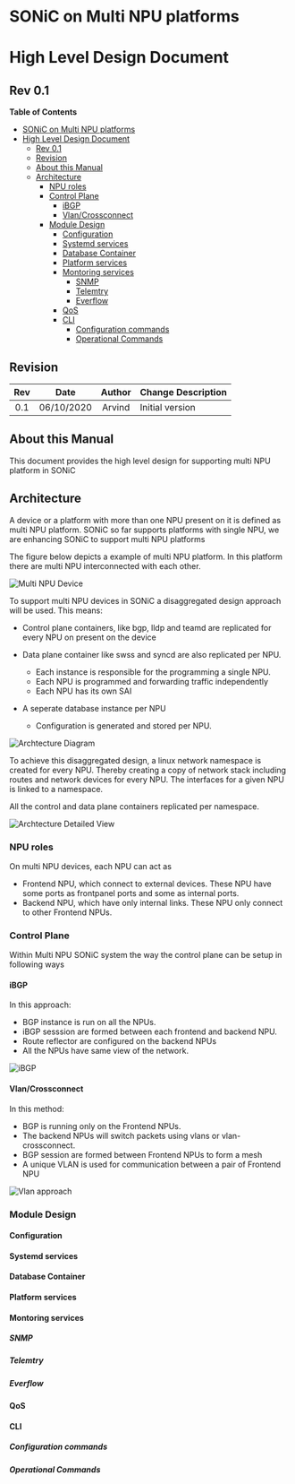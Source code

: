 # SONiC on Multi NPU platforms
# High Level Design Document
## Rev 0.1
<!-- markdown-toc start - Don't edit this section. Run M-x markdown-toc-refresh-toc -->
**Table of Contents**

- [SONiC on Multi NPU platforms](#sonic-on-multi-npu-platforms)
- [High Level Design Document](#high-level-design-document)
    - [Rev 0.1](#rev-01)
    - [Revision](#revision)
    - [About this Manual](#about-this-manual)
    - [Architecture](#architecture)
        - [NPU roles](#npu-roles)
        - [Control Plane](#control-plane)
            - [iBGP](#ibgp)
            - [Vlan/Crossconnect](#vlancrossconnect)
        - [Module Design](#module-design)
            - [Configuration](#configuration)
            - [Systemd services](#systemd-services)
            - [Database Container](#database-container)
            - [Platform services](#platform-services)
            - [Montoring services](#montoring-services)
                - [SNMP](#snmp)
                - [Telemtry](#telemtry)
                - [Everflow](#everflow)
            - [QoS](#qos)
            - [CLI](#cli)
                - [Configuration commands](#configuration-commands)
                - [Operational Commands](#operational-commands)

<!-- markdown-toc end -->
  
    
## Revision
| Rev |     Date    |       Author       | Change Description                |
|:---:|:-----------:|:------------------:|-----------------------------------|
| 0.1 | 06/10/2020  |    Arvind          | Initial version                   |


## About this Manual

This document provides the high level design for supporting multi NPU platform in SONiC

## Architecture
A device or a platform with more than one NPU present on it is defined as multi NPU platform.
SONiC so far supports platforms with single NPU, we are enhancing SONiC to support multi NPU platforms

The figure below depicts a example of multi NPU platform. In this platform there are multi NPU interconnected with each other. 

![Multi NPU Device](/images/multi_npu_device.jpg)

To support multi NPU devices in SONiC a disaggregated design approach will be used. This means:
- Control plane containers, like bgp, lldp and teamd are replicated for every NPU on present on the device
- Data plane container like swss and syncd are also replicated per NPU.
   - Each instance is responsible for the programming a single NPU.
   - Each NPU is programmed and forwarding traffic independently
   - Each NPU has its own SAI
   
- A seperate database instance per NPU
  - Configuration is generated and stored per NPU.

![Archtecture Diagram](/images/architecture_diagram.jpg)

To achieve this disaggregated design, a linux network namespace is created for every NPU.
Thereby creating a copy of network stack including routes and network devices for every NPU.
The interfaces for a given NPU is linked to a namespace.

All the control and data plane containers replicated per namespace.


![Archtecture Detailed View](/images/multi_npu_architecture.jpg)
### NPU roles

On multi NPU devices, each NPU can act as 
 - Frontend NPU, which connect to external devices. These NPU have some ports as frontpanel ports and some as internal ports.
 - Backend NPU, which have only internal links. These NPU only connect to other Frontend NPUs.
 
### Control Plane
Within Multi NPU SONiC system the way the control plane can be setup in following ways
#### iBGP 
In this approach:
- BGP instance is run on all the NPUs.
- iBGP sesssion are formed between each frontend and backend NPU.
- Route reflector are configured on the backend NPUs
- All the NPUs have same view of the network.


![iBGP](/images/iBGP.jpg)

#### Vlan/Crossconnect
In this method:
- BGP is running only on the Frontend NPUs.
- The backend NPUs will switch packets using vlans or vlan-crossconnect.
- BGP session are formed between Frontend NPUs to form a mesh
- A unique VLAN is used for communication between a pair of Frontend NPU

![Vlan approach](/images/vlan_cc)

### Module Design

#### Configuration

#### Systemd services

#### Database Container

#### Platform services

#### Montoring services

##### SNMP

##### Telemtry

##### Everflow

#### QoS

#### CLI

##### Configuration commands

##### Operational Commands
 
